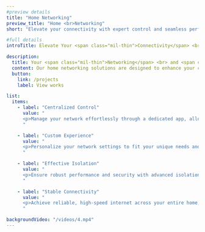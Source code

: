 ```yaml
---
#preview details
title: "Home Networking"
preview_title: "Home <br>Networking"
short: "Elevate your connectivity with expert control and seamless performance."

#full details
introTitle: Elevate Your <span class="mil-thin">Connectivity</span> <br> with Expert <span class="mil-thin">Control</span>

description:
  title: Your <span class="mil-thin">Networking</span> <br> and <span class="mil-thin">Connectivity</span> Solutions
  content: Our home networking solutions are designed to enhance your connectivity with advanced technology. From centralized control to stable internet performance, we offer a range of features that ensure you experience seamless and reliable network performance throughout your home. Our solutions are tailored to fit your specific needs and preferences, providing unmatched control and connectivity.
  button:
    link: /projects
    label: View works

list:
  items:
    - label: "Centralized Control"
      value: "
      <p>Manage your network effortlessly through a dedicated app, allowing you to control and monitor your network settings from anywhere in your home.</p>
      "

    - label: "Custom Experience"
      value: "
      <p>Personalize your network settings to fit your unique needs and preferences, ensuring that your network is optimized for your specific requirements.</p>
      "

    - label: "Effective Isolation"
      value: "
      <p>Ensure robust performance and security with advanced isolation techniques that protect your network from potential threats and reduce interference.</p>
      "

    - label: "Stable Connectivity"
      value: "
      <p>Achieve reliable, high-speed internet across your entire home, providing a stable and consistent connection for all your devices.</p>
      "

backgroundVideo: "/videos/4.mp4"
---
```


